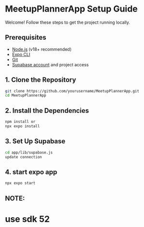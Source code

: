 # MeetupPlannerApp Setup Guide

Welcome! Follow these steps to get the project running locally.

## Prerequisites

- [Node.js](https://nodejs.org/) (v18+ recommended)
- [Expo CLI](https://docs.expo.dev/get-started/installation/)
- [Git](https://git-scm.com/)
- [Supabase account](https://supabase.com/) and project access

## 1. Clone the Repository

```sh
git clone https://github.com/yourusername/MeetupPlannerApp.git
cd MeetupPlannerApp

```
## 2. Install the Dependencies 

```sh
npm install or
npx expo install

```

## 3. Set Up Supabase

```sh
cd app/lib/supabase.js
update connection

```

## 4. start expo app

```sh
npx expo start

```

## NOTE:
# use sdk 52

